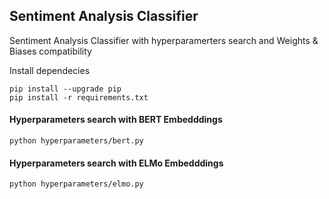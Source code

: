 ## Sentiment Analysis Classifier
Sentiment Analysis Classifier with hyperparamerters search and Weights & Biases compatibility

Install dependecies

```
pip install --upgrade pip
pip install -r requirements.txt
```

#### Hyperparameters search with BERT Embedddings

```
python hyperparameters/bert.py
```

#### Hyperparameters search with ELMo Embedddings

```
python hyperparameters/elmo.py
```
